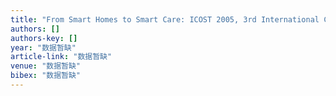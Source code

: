 ```yaml
---
title: "From Smart Homes to Smart Care: ICOST 2005, 3rd International Conference on Smart Homes and Health Telematics"
authors: []
authors-key: []
year: "数据暂缺"
article-link: "数据暂缺"
venue: "数据暂缺"
bibex: "数据暂缺"
---
```

